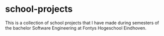 # school-projects
This is a collection of school projects that I have made during semesters of the bachelor Software Engineering at Fontys Hogeschool Eindhoven.
